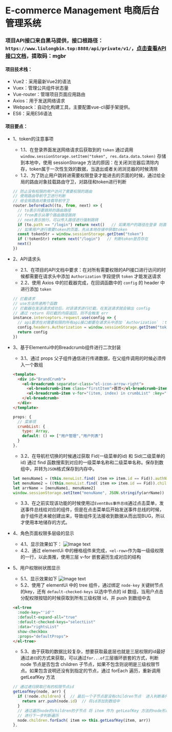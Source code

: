 # E-commerce Management 电商后台管理系统
### 项目API接口来自黑马提供，接口根路径：`https://www.liulongbin.top:8888/api/private/v1/`，[点击查看API接口文档](https://pan.baidu.com/s/1KJPfaFaPadW4JdGjCt54NQ )，提取码：mgbr

#### 项目技术栈：
* Vue2：采用最新Vue2的语法
* Vuex：管理公共组件状态量
* Vue-router：管理项目页面应用路由
* Axios：用于发送网络请求
* Webpack：自动化构建工具，主要配置vue-cli脚手架提供。
* ES6：采用ES6语法

#### 项目要点：
* 1、token的注意事项
  * 1.1、在登录界面发送网络请求后获取到的 `token` 通过调用 `window.sessionStorage.setItem("token", res.data.data.token)` 存储到本地中，使用 sessionStorage 方法的原因：在关闭浏览器后清除内存，token属于一次性生效的数据，当退出或者关闭浏览器的时候清除
  * 1.2、为了防止用户跳转进需要权限登录才能进去的页面的时候，通过给全局的路由对象挂载路由守卫，对路径和token进行判断
  ```js
  // 防止没有权限的用户访问了需要权限的路由
  // 使用路由导航守卫进行判断
  // 给全局路由对象挂载导航守卫
  router.beforeEach((to, from, next) => {
    // to表示将要跳转的路由路径
    // from表示从哪个路由路径跳转
    // next表示放行，可以传入路径进行强制跳转
    if (to.path == "/login") return next()   // 如果用户的路径在登录 则直接放行
    // 如果用户进行需要token的页面，先从本地存储中获取token
    const tokenStr = window.sessionStorage.getItem("token")
    if (!tokenStr) return next("/login")   // 判断token是否存在
    next()
  })
  ```

* 2、API请求头
  * 2.1、在项目的API文档中要求：在对所有需要权限的API接口进行访问的时候都需要在请求头中添加 `Authorization` 字段提供 `token` 才能发送请求
  * 2.2、使用 Axios 中的拦截器完成，在回调函数中的 `config` 的 header 中进行添加 `token`
  ```js
  // 拦截请求
  // use方法传递两个函数
  // 拦截器在发送请求成功后，对该请求进行拦截，在发送请求就会输出 config
  // 通过 return 将拦截的内容返回，则不会触发 err
  instance.interceptors.request.use(config => {
    // api要求在对需要权限的所有api接口都要在请求头中添加 `Authorization` ：token
    config.headers.Authorization = window.sessionStorage.getItem("token")  // 将token放入请求头中
    return config
  })
  ```

* 3、基于Elementui中的Breadcrumb组件进行二次封装
  * 3.1、通过 props 父子组件通信进行传递数据，在父组件调用的时候必须传入一个数组
  ```html
  <template>
    <div id="BrandCrumb">
      <el-breadcrumb separator-class="el-icon-arrow-right">
        <el-breadcrumb-item class="firstItem">首页</el-breadcrumb-item>
        <el-breadcrumb-item v-for="(item, index) in crumbList" :key="index">{{item}}</el-breadcrumb-item>
      </el-breadcrumb>
    </div>
  </template>
  ```
  ```js
  props: {
    // 菜单项
    crumbList: {
      type: Array,
      default: () => ["用户管理","用户列表"]
    }
  },
  ```
  * 3.2、在导航栏切换的时候通过获取 Fid(一级菜单的id) 和 Sid(二级菜单的id) 通过 find 函数搜索到对应的一级菜单名称和二级菜单名称。保存到数组中，并转为`JSON`格式保存到内存中。
  ```js
  let menuName1 = (this.menuList.find( item => item.id == Fid)).authName
  let menuName2 = ((this.menuList.find( item => item.id == Fid)).children.find( i => i.id == Sid )).authName
  let arrName = [menuName1, menuName2]
  window.sessionStorage.setItem("menuName", JSON.stringify(arrName))
  ```
  * 3.3、在之前实现该功能的时候使用过`EventBus事件总线`通过点击菜单，发送事件总线给对应的组件，但是在点击菜单后开始发送事件总线的时候，由于组件还未被创建出来，导致组件无法接收到数据从而出现BUG，所以才使用本地储存的方式。

* 4、角色页面权限多层级的显示
  * 4.1、显示效果如下：
  ![Image text](https://img.coolcr.cn/2021/01/21/4bf04c77125a9.png)
  * 4.2、通过 elementUi 中的栅格组件来完成，`<el-row>`作为每一级级权限的一行，以此类推，使用三层 v-for 嵌套遍历生成对应的结构

* 5、用户权限树状图显示
  * 5.1、显示效果如下
  ![Image text](https://img.coolcr.cn/2021/01/21/dc6500d027b4d.png)
  * 5.2、使用了 elementUi 中的 tree 组件，通过绑定 `node-key` 关键树节点的key，还有 `default-checked-keys` 以选中节点的 id 数组，当用户点击分配权限按钮的时候获取到所有三级权限 id，并 push 到数组中去
  ```html
  <el-tree 
    :node-key="'id'"
    :default-expand-all="true"
    :default-checked-keys="selectList"
    :data="rightsList"
    show-checkbox
    :props="defaultProps">
  </el-tree>
  ```
  * 5.3、由于获取的数据比较复杂，想要获取最底层也就是三层权限的id最好通过`递归`的方式来获取，可以通过`for...of`三层循环嵌套的方式，判断 node 节点是否包含 children 子节点，如果不包含则说明是三级权限节点。如果包含说明还没有到指定的节点，通过 forEach 遍历，重新调用 getLeafKey 方法 
  ```js
  // 通过递归获取已有的权限节点id
  getLeafKey(node, arr) {
    if (!node.children) {  // 最后一个子节点是没有children节点  进入判断条件
      return arr.push(node.id)  // 将id添加到数组中
    }
    // 通过遍历node的children的子节点 将 item 作为 getLeafKey 方法的node形成传递进去
    // 进行下一步判断遍历
    node.children.forEach( item => this.getLeafKey(item, arr))
  },
  ```